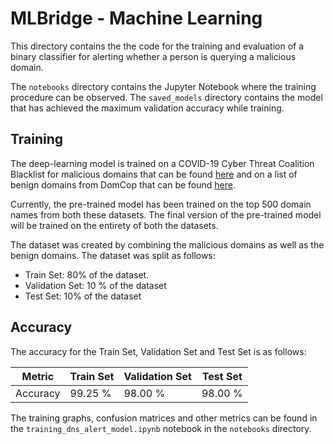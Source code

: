 # MLBridge - Machine Learning

This directory contains the the code for the training and evaluation of a binary 
classifier for alerting whether a person is querying a malicious domain.

The `notebooks` directory contains the Jupyter Notebook where the training 
procedure can be observed. The `saved_models` directory contains the model that 
has achieved the maximum validation accuracy while training.

## Training

The deep-learning model is trained on a COVID-19 Cyber Threat Coalition 
Blacklist for malicious domains that can be found 
[here](https://blacklist.cyberthreatcoalition.org/vetted/domain.txt) and on a 
list of benign domains from DomCop that can be found 
[here](https://www.domcop.com/top-10-million-domains). 

Currently, the pre-trained model has been trained on the top 500 domain names 
from both these datasets. The final version of the pre-trained model will be 
trained on the entirety of both the datasets.

The dataset was created by combining the malicious domains as well as the benign
domains. The dataset was split as follows: 
- Train Set: 80% of the dataset.
- Validation Set: 10 % of the dataset
- Test Set: 10% of the dataset

## Accuracy 

The accuracy for the Train Set, Validation Set and Test Set is as follows:

| Metric   | Train Set   | Validation Set | Test Set |  
|----------|-------------|----------------|----------|
| Accuracy | 99.25 %     | 98.00 %        | 98.00 %  |

The training graphs, confusion matrices and other metrics can be found in the 
`training_dns_alert_model.ipynb` notebook in the `notebooks` directory.
